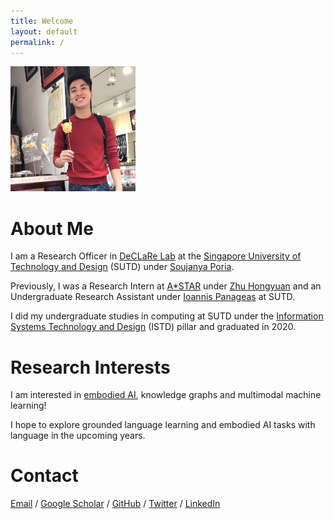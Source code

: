 ```yaml
---
title: Welcome
layout: default
permalink: /
---
```


<head>
  <link rel="stylesheet" href="styles.css">
</head>

<img src="assets/images/image.JPG" alt="image" width="200" height="200" class="center">

# About Me
I am a Research Officer in [DeCLaRe Lab](https://declare-lab.net/) at the [Singapore University of Technology and Design](https://sutd.edu.sg/) (SUTD) under [Soujanya Poria](https://sporia.info/).

Previously, I was a Research Intern at [A*STAR](https://www.a-star.edu.sg/) under [Zhu Hongyuan](https://scholar.google.com/citations?user=XTk3sYAAAAAJ&hl=en) and an Undergraduate Research Assistant under [Ioannis Panageas](https://panageas.github.io/) at SUTD.

I did my undergraduate studies in computing at SUTD under the [Information Systems Technology and Design](https://istd.sutd.edu.sg/) (ISTD) pillar and graduated in 2020.

# Research Interests
I am interested in [embodied AI](https://embodied-ai.org/), knowledge graphs and multimodal machine learning!

I hope to explore grounded language learning and embodied AI tasks with language in the upcoming years.

# Contact
[Email](mailto:samson_yu@sutd.edu.sg) / [Google Scholar](https://scholar.google.com/citations?user=pYb0xhAAAAAJ&hl=en) / [GitHub](https://github.com/SamsonYuBaiJian) / [Twitter](https://twitter.com/SamsonYuBaiJian) / [LinkedIn](https://www.linkedin.com/in/samsonyubaijian/)